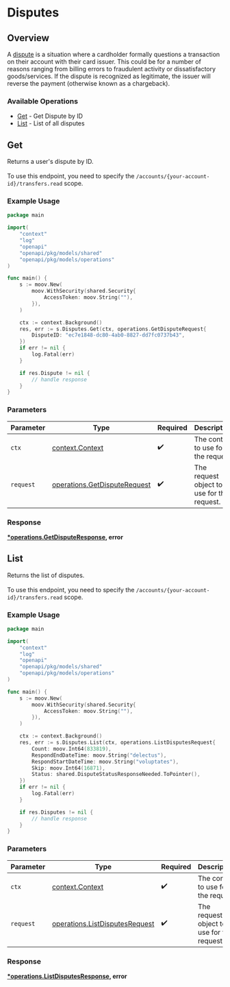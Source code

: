 # Disputes

## Overview

A [dispute](https://docs.moov.io/guides/money-movement/cards/disputes/) is a situation where a cardholder formally questions a transaction on their account with their card issuer. This could be for a number of reasons ranging from billing errors to fraudulent activity or dissatisfactory goods/services. If the dispute is recognized as legitimate, the issuer will reverse the payment (otherwise known as a chargeback).

### Available Operations

* [Get](#get) - Get Dispute by ID
* [List](#list) - List of all disputes

## Get

Returns a user's dispute by ID. <br><br> To use this endpoint, you need to specify the `/accounts/{your-account-id}/transfers.read` scope.

### Example Usage

```go
package main

import(
	"context"
	"log"
	"openapi"
	"openapi/pkg/models/shared"
	"openapi/pkg/models/operations"
)

func main() {
    s := moov.New(
        moov.WithSecurity(shared.Security{
            AccessToken: moov.String(""),
        }),
    )

    ctx := context.Background()
    res, err := s.Disputes.Get(ctx, operations.GetDisputeRequest{
        DisputeID: "ec7e1848-dc80-4ab0-8827-dd7fc0737b43",
    })
    if err != nil {
        log.Fatal(err)
    }

    if res.Dispute != nil {
        // handle response
    }
}
```

### Parameters

| Parameter                                                                    | Type                                                                         | Required                                                                     | Description                                                                  |
| ---------------------------------------------------------------------------- | ---------------------------------------------------------------------------- | ---------------------------------------------------------------------------- | ---------------------------------------------------------------------------- |
| `ctx`                                                                        | [context.Context](https://pkg.go.dev/context#Context)                        | :heavy_check_mark:                                                           | The context to use for the request.                                          |
| `request`                                                                    | [operations.GetDisputeRequest](../../models/operations/getdisputerequest.md) | :heavy_check_mark:                                                           | The request object to use for the request.                                   |


### Response

**[*operations.GetDisputeResponse](../../models/operations/getdisputeresponse.md), error**


## List

Returns the list of disputes. <br><br> To use this endpoint, you need to specify the `/accounts/{your-account-id}/transfers.read` scope.

### Example Usage

```go
package main

import(
	"context"
	"log"
	"openapi"
	"openapi/pkg/models/shared"
	"openapi/pkg/models/operations"
)

func main() {
    s := moov.New(
        moov.WithSecurity(shared.Security{
            AccessToken: moov.String(""),
        }),
    )

    ctx := context.Background()
    res, err := s.Disputes.List(ctx, operations.ListDisputesRequest{
        Count: moov.Int64(833819),
        RespondEndDateTime: moov.String("delectus"),
        RespondStartDateTime: moov.String("voluptates"),
        Skip: moov.Int64(16871),
        Status: shared.DisputeStatusResponseNeeded.ToPointer(),
    })
    if err != nil {
        log.Fatal(err)
    }

    if res.Disputes != nil {
        // handle response
    }
}
```

### Parameters

| Parameter                                                                        | Type                                                                             | Required                                                                         | Description                                                                      |
| -------------------------------------------------------------------------------- | -------------------------------------------------------------------------------- | -------------------------------------------------------------------------------- | -------------------------------------------------------------------------------- |
| `ctx`                                                                            | [context.Context](https://pkg.go.dev/context#Context)                            | :heavy_check_mark:                                                               | The context to use for the request.                                              |
| `request`                                                                        | [operations.ListDisputesRequest](../../models/operations/listdisputesrequest.md) | :heavy_check_mark:                                                               | The request object to use for the request.                                       |


### Response

**[*operations.ListDisputesResponse](../../models/operations/listdisputesresponse.md), error**

